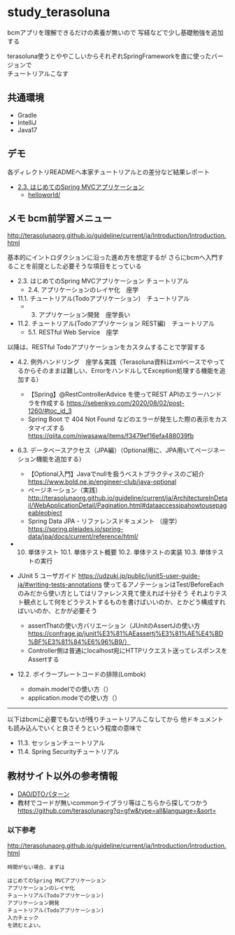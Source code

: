 # study_terasoluna

bcmアプリを理解できるだけの素養が無いので
写経などで少し基礎勉強を追加する

terasoluna使うとややこしいからそれぞれSpringFrameworkを直に使ったバージョンで  
チュートリアルこなす

## 共通環境

- Gradle
- IntelliJ
- Java17

## デモ

各ディレクトリREADMEへ本家チュートリアルとの差分など結果レポート

- [2.3. はじめてのSpring MVCアプリケーション](http://terasolunaorg.github.io/guideline/current/ja/Overview/FirstApplication.html)
    - [helloworld/](https://github.com/kudkki/study_terasoluna/tree/main/helloworld)
 

## メモ bcm前学習メニュー

http://terasolunaorg.github.io/guideline/current/ja/Introduction/Introduction.html

基本的にイントロダクションに沿った進め方を想定するが
さらにbcmへ入門することを前提とした必要そうな項目をとっている

- 2.3. はじめてのSpring MVCアプリケーション チュートリアル
    - 2.4. アプリケーションのレイヤ化　座学
- 11.1. チュートリアル(Todoアプリケーション)　チュートリアル
    - 3. アプリケーション開発　座学長い
- 11.2. チュートリアル(Todoアプリケーション REST編)　チュートリアル
    - 5.1. RESTful Web Service　座学
 
以降は、RESTful Todoアプリケーションをカスタムすることで学習する

- 4.2. 例外ハンドリング　座学＆実践（Terasoluna資料はxmlベースでやってるからそのままは難しい、ErrorをハンドルしてException処理する機能を追加する）
    - 【Spring】@RestControllerAdvice を使ってREST APIのエラーハンドラを作成する https://sebenkyo.com/2020/08/02/post-1260/#toc_id_3
    - Spring Boot で 404 Not Found などのエラーが発生した際の表示をカスタマイズする https://qiita.com/niwasawa/items/f3479ef16efa488039fb

- 6.3. データベースアクセス（JPA編）（Optional用に、JPA用いてページネーション機能を追加する）
    - 【Optional入門】Javaでnullを扱うベストプラクティスのご紹介 https://www.bold.ne.jp/engineer-club/java-optional 
    - ページネーション（実践） http://terasolunaorg.github.io/guideline/current/ja/ArchitectureInDetail/WebApplicationDetail/Pagination.html#dataaccessjpahowtousepageableobject
    - Spring Data JPA - リファレンスドキュメント （座学） https://spring.pleiades.io/spring-data/jpa/docs/current/reference/html/

- 10. 単体テスト
  10.1. 単体テスト概要
  10.2. 単体テストの実装
  10.3. 単体テストの実行

- JUnit 5 ユーザガイド https://udzuki.jp/public/junit5-user-guide-ja/#writing-tests-annotations
使ってるアノテーションはTest/BeforeEachのみだから使い方としてはリファレンス見て使えれば十分そう
それよりテスト観点として何をどうテストするものを書けばいいのか、とかどう構成すればいいのか、とかが必要そう
    - assertThatの使い方バリエーション（JUnitのAssertJの使い方 https://confrage.jp/junit%E3%81%AEassertj%E3%81%AE%E4%BD%BF%E3%81%84%E6%96%B9/）
    - Controller側は普通にlocalhost宛にHTTPリクエスト送ってレスポンスをAssertする

- 12.2. ボイラープレートコードの排除(Lombok)
    - domain.modelでの使い方（）
    - application.modeでの使い方（）

---

以下はbcmに必要でもないが残りチュートリアルこなしてから
他ドキュメントも読み込んでいくと良さそうという程度の意味で

- 11.3. セッションチュートリアル
- 11.4. Spring Securityチュートリアル

## 教材サイト以外の参考情報

- [DAO/DTOパターン](https://kanda-it-school-kensyu.com/java-jdbc-contents/jj_ch04/jj_0402/)
- 教材でコードが無いcommonライブラリ等はこちらから探してつかう  
https://github.com/terasolunaorg?q=gfw&type=all&language=&sort=


### 以下参考

http://terasolunaorg.github.io/guideline/current/ja/Introduction/Introduction.html
```
時間がない場合、まずは

はじめてのSpring MVCアプリケーション
アプリケーションのレイヤ化
チュートリアル(Todoアプリケーション)
アプリケーション開発
チュートリアル(Todoアプリケーション)
入力チェック
を読むとよい。
```
